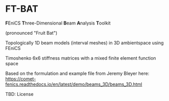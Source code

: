 # FT-BAT
**F**EniCS **T**hree-Dimensional **B**eam **A**nalysis **T**oolkit

(pronounced "Fruit Bat")

Topologically 1D beam models (interval meshes) in 3D ambientspace using FEniCS

Timoshenko 6x6 stiffness matrices with a mixed finite element function space

Based on the formulation and example file from Jeremy Bleyer here:
https://comet-fenics.readthedocs.io/en/latest/demo/beams_3D/beams_3D.html

TBD: License
